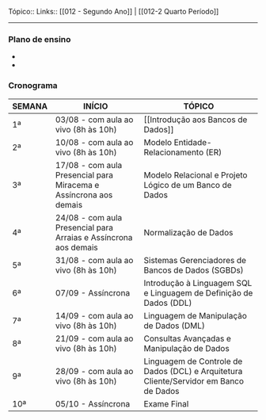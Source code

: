 Tópico::
Links:: [[012 - Segundo Ano]] | [[012-2 Quarto Período]]

---
### Plano de ensino
- 
- 
### Cronograma

| SEMANA | INÍCIO                                                            | TÓPICO                                                                                |
| ------ | ----------------------------------------------------------------- | ------------------------------------------------------------------------------------- |
| 1ª     | 03/08 - com aula ao vivo (8h às 10h)                              | [[Introdução aos Bancos de Dados]]                                                    |
| 2ª     | 10/08 - com aula ao vivo (8h às 10h)                              | Modelo Entidade-Relacionamento (ER)                                                   |
| 3ª     | 17/08 - com aula Presencial para Miracema e Assíncrona aos demais | Modelo Relacional e Projeto Lógico de um Banco de Dados                               |
| 4ª     | 24/08 - com aula Presencial para Arraias e Assíncrona aos demais  | Normalização de Dados                                                                 |
| 5ª     | 31/08 - com aula ao vivo (8h às 10h)                              | Sistemas Gerenciadores de Bancos de Dados (SGBDs)                                     |
| 6ª     | 07/09 - Assíncrona                                                | Introdução à Linguagem SQL e Linguagem de Definição de Dados (DDL)                    |
| 7ª     | 14/09 - com aula ao vivo (8h às 10h)                              | Linguagem de Manipulação de Dados (DML)                                               |
| 8ª     | 21/09 - com aula ao vivo (8h às 10h)                              | Consultas Avançadas e Manipulação de Dados                                            |
| 9ª     | 28/09 - com aula ao vivo (8h às 10h)                              | Linguagem de Controle de Dados (DCL) e Arquitetura Cliente/Servidor em Banco de Dados |
| 10ª    | 05/10 - Assíncrona                                                | Exame Final                                                                           |